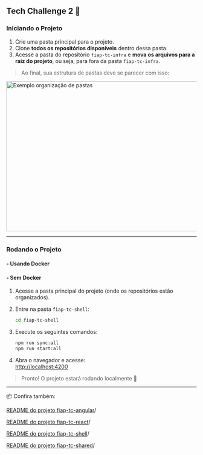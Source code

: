 ## Tech Challenge 2 🚀

### Iniciando o Projeto

1. Crie uma pasta principal para o projeto.
2. Clone **todos os repositórios disponíveis** dentro dessa pasta.
3. Acesse a pasta do repositório `fiap-tc-infra` e **mova os arquivos para a raiz do projeto**, ou seja, para fora da pasta `fiap-tc-infra`.

> Ao final, sua estrutura de pastas deve se parecer com isso:

<img width="628" height="396" alt="Exemplo organização de pastas" src="https://github.com/user-attachments/assets/345b1238-038d-4d82-9828-b7b7082dafd9" />

---

### Rodando o Projeto

#### - Usando Docker


#### - Sem Docker

1. Acesse a pasta principal do projeto (onde os repositórios estão organizados).
2. Entre na pasta `fiap-tc-shell`:  
   ```bash
   cd fiap-tc-shell
   ```
3. Execute os seguintes comandos:
   ```bash
   npm run sync:all
   npm run start:all
   ```

4. Abra o navegador e acesse:  
   [http://localhost:4200](http://localhost:4200)

> Pronto! O projeto estará rodando localmente 🎉

---

📦 Confira também: 

[README do projeto fiap-tc-angular](https://github.com/fiap-pos-front-end/fiap-tc-angular/blob/main/README.md)/

[README do projeto fiap-tc-react](https://github.com/fiap-pos-front-end/fiap-tc-react/blob/main/README.md)/

[README do projeto fiap-tc-shell](https://github.com/fiap-pos-front-end/fiap-tc-shell/blob/main/README.md)/

[README do projeto fiap-tc-shared](https://github.com/fiap-pos-front-end/fiap-tc-shared/blob/main/README.md)/
